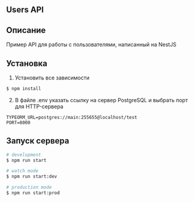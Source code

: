 ## Users API

## Описание

Пример API для работы с пользователями, написанный на NestJS

## Установка

1. Установить все зависимости
```bash
$ npm install
```

2. В файле .env указать ссылку на сервер PostgreSQL и выбрать порт для HTTP-сервера
```
TYPEORM_URL=postgres://main:255655@localhost/test
PORT=8000
```

## Запуск сервера

```bash
# development
$ npm run start

# watch mode
$ npm run start:dev

# production mode
$ npm run start:prod
```
